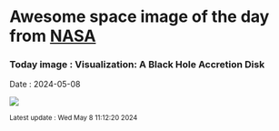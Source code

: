 
# Awesome space image of the day from [NASA](https://api.nasa.gov/)

### Today image : Visualization: A Black Hole Accretion Disk
Date : 2024-05-08

![](https://www.youtube.com/embed/l36UkYtq6m0?rel=0)

<small>Latest update : Wed May  8 11:12:20 2024</small>
        